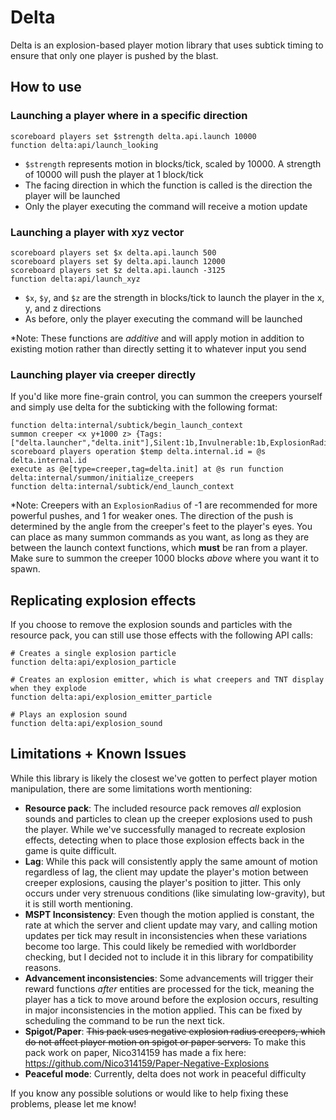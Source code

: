 # Delta
Delta is an explosion-based player motion library that uses subtick timing to ensure that only one player is pushed by the blast.

## How to use

### Launching a player where in a specific direction

```mcfunction
scoreboard players set $strength delta.api.launch 10000
function delta:api/launch_looking
```
- `$strength` represents motion in blocks/tick, scaled by 10000. A strength of 10000 will push the player at 1 block/tick
- The facing direction in which the function is called is the direction the player will be launched
- Only the player executing the command will receive a motion update

### Launching a player with xyz vector

```mcfunction
scoreboard players set $x delta.api.launch 500
scoreboard players set $y delta.api.launch 12000
scoreboard players set $z delta.api.launch -3125
function delta:api/launch_xyz
```
- `$x`, `$y`, and `$z` are the strength in blocks/tick to launch the player in the x, y, and z directions
- As before, only the player executing the command will be launched

*Note: These functions are *additive* and will apply motion in addition to existing motion rather than directly setting it to whatever input you send 

### Launching player via creeper directly
If you'd like more fine-grain control, you can summon the creepers yourself and simply use delta for the subticking with the following format:
```mcfunction
function delta:internal/subtick/begin_launch_context
summon creeper <x y+1000 z> {Tags:["delta.launcher","delta.init"],Silent:1b,Invulnerable:1b,ExplosionRadius:-1b,Fuse:0s,PersistenceRequired:1b}
scoreboard players operation $temp delta.internal.id = @s delta.internal.id
execute as @e[type=creeper,tag=delta.init] at @s run function delta:internal/summon/initialize_creepers
function delta:internal/subtick/end_launch_context
```
*Note: Creepers with an `ExplosionRadius` of -1 are recommended for more powerful pushes, and 1 for weaker ones. The direction of the push is determined by the angle from the creeper's feet to the player's eyes. You can place as many summon commands as you want, as long as they are between the launch context functions, which **must** be ran from a player. Make sure to summon the creeper 1000 blocks *above* where you want it to spawn.

## Replicating explosion effects
If you choose to remove the explosion sounds and particles with the resource pack, you can still use those effects with the following API calls:
```mcfunction
# Creates a single explosion particle
function delta:api/explosion_particle

# Creates an explosion emitter, which is what creepers and TNT display when they explode
function delta:api/explosion_emitter_particle

# Plays an explosion sound
function delta:api/explosion_sound
```

## Limitations + Known Issues

While this library is likely the closest we've gotten to perfect player motion manipulation, there are some limitations worth mentioning:
- **Resource pack**: The included resource pack removes *all* explosion sounds and particles to clean up the creeper explosions used to push the player. While we've successfully managed to recreate explosion effects, detecting when to place those explosion effects back in the game is quite difficult.
- **Lag**: While this pack will consistently apply the same amount of motion regardless of lag, the client may update the player's motion between creeper explosions, causing the player's position to jitter. This only occurs under very strenuous conditions (like simulating low-gravity), but it is still worth mentioning.
- **MSPT Inconsistency**: Even though the motion applied is constant, the rate at which the server and client update may vary, and calling motion updates per tick may result in inconsistencies when these variations become too large. This could likely be remedied with worldborder checking, but I decided not to include it in this library for compatibility reasons.
- **Advancement inconsistencies**: Some advancements will trigger their reward functions *after* entities are processed for the tick, meaning the player has a tick to move around before the explosion occurs, resulting in major inconsistencies in the motion applied. This can be fixed by scheduling the command to be run the next tick.
- **Spigot/Paper**: ~~This pack uses negative explosion radius creepers, which do not affect player motion on spigot or paper servers.~~ To make this pack work on paper, Nico314159 has made a fix here: https://github.com/Nico314159/Paper-Negative-Explosions
- **Peaceful mode**: Currently, delta does not work in peaceful difficulty

If you know any possible solutions or would like to help fixing these problems, please let me know!
